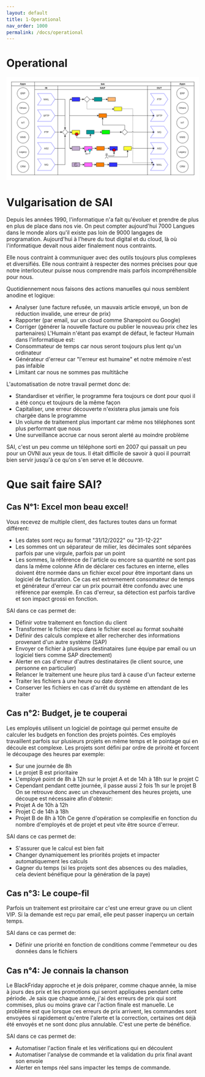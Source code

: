 ```yaml
---
layout: default
title: 1-Operational
nav_order: 1000
permalink: /docs/operational
---
```


# Operational
[![Overview](../../assets/img/branding/BusinessDraw.png)](../../../FCT--Documentation/assets/img/branding/BusinessDraw.png)


# Vulgarisation de SAI

Depuis les années 1990, l'informatique n'a fait qu'évoluer et prendre de plus en plus de place dans nos vie.
On peut compter aujourd'hui 7000 Langues dans le monde alors qu'il existe pas loin de 9000 langages de programation.
Aujourd'hui à l'heure du tout digital et du cloud, là où l'informatique devait nous aider finalement nous contraints.

Elle nous contraint à communiquer avec des outils toujours plus complexes et diversifiés.
Elle nous contraint à respecter des normes précises pour que notre interlocuteur puisse nous comprendre mais parfois incompréhensible pour nous.


Quotidiennement nous faisons des actions manuelles qui nous semblent anodine et logique:
- Analyser (une facture refusée, un mauvais article envoyé, un bon de réduction invalide, une erreur de prix)
- Rapporter (par email, sur un cloud comme Sharepoint ou Google)
- Corriger (générer la nouvelle facture ou publier le nouveau prix chez les partenaires)
L'Humain n'étant pas exampt de défaut, le facteur Humain dans l'informatique est:
- Consommateur de temps car nous seront toujours plus lent qu'un ordinateur
- Générateur d'erreur car "l'erreur est humaine" et notre mémoire n'est pas infaible
- Limitant car nous ne sommes pas multitâche

L'automatisation de notre travail permet donc de:
- Standardiser et vérifier, le programme fera toujours ce dont pour quoi il a été conçu et toujours de la même façon
- Capitaliser, une erreur découverte n'existera plus jamais une fois chargée dans le programme
- Un volume de traitement plus important car même nos téléphones sont plus performant que nous
- Une surveillance accrue car nous seront alerté au moindre problème


SAI, c'est un peu comme un téléphone sorti en 2007 qui passait un peu pour un OVNI aux yeux de tous.
Il était difficile de savoir à quoi il pourrait bien servir jusqu'à ce qu'on s'en serve et le découvre.


# Que sait faire SAI?

## Cas N°1: Excel mon beau excel!

Vous recevez de multiple client, des factures toutes dans un format différent:
- Les dates sont reçu au format "31/12/2022" ou "31-12-22"
- Les sommes ont un séparateur de milier, les décimales sont séparées parfois par une virgule, parfois par un point
- Les sommes, la référence de l'article ou encore sa quantité ne sont pas dans la même colonne
Afin de déclarer ces factures en interne, elles doivent être normée dans un fichier excel pour être important dans un logiciel de facturation.
Ce cas est extremement consomateur de temps et générateur d'erreur car un prix pourrait être confondu avec une référence par exemple.
En cas d'erreur, sa détection est parfois tardive et son impact grossi en fonction.

SAI dans ce cas permet de:
- Définir votre traitement en fonction du client
- Transformer le fichier reçu dans le fichier excel au format souhaité
- Définir des calculs complexe et aller rechercher des informations provenant d'un autre système (SAP)
- Envoyer ce fichier à plusieurs destinataires (une équipe par email ou un logiciel tiers comme SAP directement)
- Alerter en cas d'erreur d'autres destinataires (le client source, une personne en particulier)
- Relancer le traitement une heure plus tard à cause d'un facteur externe
- Traiter les fichiers à une heure ou date donné
- Conserver les fichiers en cas d'arrêt du système en attendant de les traiter


## Cas n°2: Budget, je te couperai

Les employés utilisent un logiciel de pointage qui permet ensuite de calculer les budgets en fonction des projets pointés.
Ces employés travaillent parfois sur plusieurs projets en même temps et le pointage qui en découle est complexe.
Les projets sont défini par ordre de priroité et forcent le découpage des heures par exemple:
- Sur une journée de 8h
- Le projet B est prioritaire
- L'employé point de 8h à 12h sur le projet A et de 14h à 18h sur le projet C
- Cependant pendant cette journée, il passe aussi 2 fois 1h sur le projet B
On se retrouve donc avec un chevauchement des heures projets, une découpe est nécessaire afin d'obtenir:
- Projet A de 10h à 12h
- Projet C de 14h à 18h
- Projet B de 8h à 10h
Ce genre d'opération se complexifie en fonction du nombre d'employés et de projet et peut vite être source d'erreur.

SAI dans ce cas permet de:
- S'assurer que le calcul est bien fait
- Changer dynamiquement les priorités projets et impacter automatiquement les calculs
- Gagner du temps (si les projets sont des absences ou des maladies, cela devient bénéfique pour la génération de la paye)


## Cas n°3: Le coupe-fil

Parfois un traitement est priroitaire car c'est une erreur grave ou un client VIP.
Si la demande est reçu par email, elle peut passer inaperçu un certain temps.

SAI dans ce cas permet de:
- Définir une priorité en fonction de conditions comme l'emmeteur ou des données dans le fichiers


## Cas n°4: Je connais la chanson

Le BlackFriday approche et je dois préparer, comme chaque année, la mise à jours des prix et les promotions qui seront appliquées pendant cette période.
Je sais que chaque année, j'ai des erreurs de prix qui sont commises, plus ou moins grave car l'action finale est manuelle.
Le problème est que lorsque ces erreurs de prix arrivent, les commandes sont envoyées si rapidement qu'entre l'alerte et la correction, certaines ont déjà été envoyés et ne sont donc plus annulable. C'est une perte de bénéfice.

SAI dans ce cas permet de:
- Automatiser l'action finale et les vérifications qui en découlent
- Automatiser l'analyse de commande et la validation du prix final avant son envoie
- Alerter en temps réel sans impacter les temps de commande.
